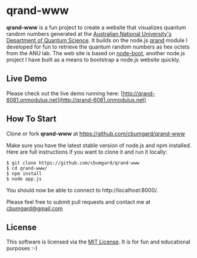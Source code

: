 # qrand-www

__qrand-www__ is a fun project to create a website that visualizes quantum random numbers generated at the [Australian National University's Department of Quantum Science](http://photonics.anu.edu.au/qoptics/Research/qrng.php). It builds on the node.js [qrand](https://github.com/cbumgard/node-qrand) module I developed for fun to retrieve the quantum random numbers as hex octets from the ANU lab. The web site is based on [node-boot](https://github.com/cbumgard/node-qrand), another node.js project I have built as a means to bootstrap a node.js website quickly.

## Live Demo

Please check out the live demo running here: [http://qrand-6081.onmodulus.net](http://qrand-6081.onmodulus.net)

## How To Start

Clone or fork __qrand-www__ at https://github.com/cbumgard/qrand-www

Make sure you have the latest stable version of node.js and npm installed. Here are full instructions if you want to clone it and run it locally:

    $ git clone https://github.com/cbumgard/qrand-www
    $ cd qrand-www/
    $ npm install
    $ node app.js

You should now be able to connect to http://localhost:8000/.

Please feel free to submit pull requests and contact me at [cbumgard@gmail.com](mailto:cbumgard@gmail.com)

## License

This software is licensed via the [MIT License](https://github.com/cbumgard/qrand-www/blob/master/LICENSE). It is for fun and educational purposes :-)